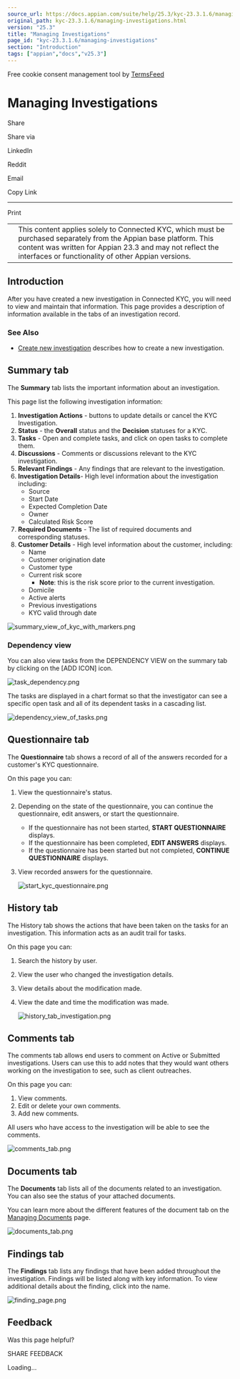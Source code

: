 ```yaml
---
source_url: https://docs.appian.com/suite/help/25.3/kyc-23.3.1.6/managing-investigations.html
original_path: kyc-23.3.1.6/managing-investigations.html
version: "25.3"
title: "Managing Investigations"
page_id: "kyc-23.3.1.6/managing-investigations"
section: "Introduction"
tags: ["appian","docs","v25.3"]
---
```



Free cookie consent management tool by [TermsFeed](https://www.termsfeed.com/)

# Managing Investigations

Share

Share via

LinkedIn

Reddit

Email

Copy Link

* * *

Print

<table><tbody><tr><td><i class="fa fa-check-square-o" aria-hidden="true"></i></td><td>This content applies solely to Connected KYC, which must be purchased separately from the Appian base platform. This content was written for Appian 23.3 and may not reflect the interfaces or functionality of other Appian versions.</td></tr></tbody></table>

## Introduction

After you have created a new investigation in Connected KYC, you will need to view and maintain that information. This page provides a description of information available in the tabs of an investigation record.

### See Also

-   [Create new investigation](create-new-investigation.html) describes how to create a new investigation.

## Summary tab

The **Summary** tab lists the important information about an investigation.

This page list the following investigation information:

1.  **Investigation Actions** - buttons to update details or cancel the KYC Investigation.
2.  **Status** - the **Overall** status and the **Decision** statuses for a KYC.
3.  **Tasks** - Open and complete tasks, and click on open tasks to complete them.
4.  **Discussions** - Comments or discussions relevant to the KYC investigation.
5.  **Relevant Findings** - Any findings that are relevant to the investigation.
6.  **Investigation Details**\- High level information about the investigation including:
    -   Source
    -   Start Date
    -   Expected Completion Date
    -   Owner
    -   Calculated Risk Score
7.  **Required Documents** - The list of required documents and corresponding statuses.
8.  **Customer Details** - High level information about the customer, including:
    -   Name
    -   Customer origination date
    -   Customer type
    -   Current risk score
        -   **Note**: this is the risk score prior to the current investigation.
    -   Domicile
    -   Active alerts
    -   Previous investigations
    -   KYC valid through date

![summary_view_of_kyc_with_markers.png](images/summary_view_of_kyc_with_markers.png)

### Dependency view

You can also view tasks from the DEPENDENCY VIEW on the summary tab by clicking on the \[ADD ICON\] icon.

![task_dependency.png](images/task_dependency.png)

The tasks are displayed in a chart format so that the investigator can see a specific open task and all of its dependent tasks in a cascading list.

![dependency_view_of_tasks.png](images/dependency_view_of_tasks.png)

## Questionnaire tab

The **Questionnaire** tab shows a record of all of the answers recorded for a customer's KYC questionnaire.

On this page you can:

1.  View the questionnaire's status.
2.  Depending on the state of the questionnaire, you can continue the questionnaire, edit answers, or start the questionnaire.
    -   If the questionnaire has not been started, **START QUESTIONNAIRE** displays.
    -   If the questionnaire has been completed, **EDIT ANSWERS** displays.
    -   If the questionnaire has been started but not completed, **CONTINUE QUESTIONNAIRE** displays.
3.  View recorded answers for the questionnaire.

    ![start_kyc_questionnaire.png](images/start_kyc_questionnaire.png)

## History tab

The History tab shows the actions that have been taken on the tasks for an investigation. This information acts as an audit trail for tasks.

On this page you can:

1.  Search the history by user.
2.  View the user who changed the investigation details.
3.  View details about the modification made.
4.  View the date and time the modification was made.

    ![history_tab_investigation.png](images/history_tab_investigation.png)

## Comments tab

The comments tab allows end users to comment on Active or Submitted investigations. Users can use this to add notes that they would want others working on the investigation to see, such as client outreaches.

On this page you can:

1.  View comments.
2.  Edit or delete your own comments.
3.  Add new comments.

All users who have access to the investigation will be able to see the comments.

![comments_tab.png](images/comments_tab.png)

## Documents tab

The **Documents** tab lists all of the documents related to an investigation. You can also see the status of your attached documents.

You can learn more about the different features of the document tab on the [Managing Documents](managing-documents.html) page.

![documents_tab.png](images/documents_tab.png)

## Findings tab

The **Findings** tab lists any findings that have been added throughout the investigation. Findings will be listed along with key information. To view additional details about the finding, click into the name.

![finding_page.png](images/finding_page.png)

## Feedback

Was this page helpful?

SHARE FEEDBACK

Loading...